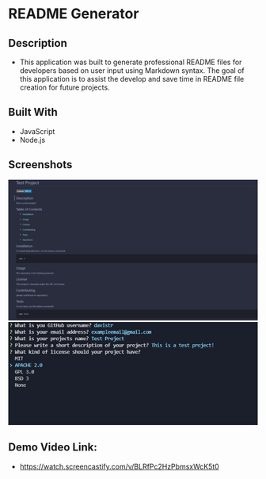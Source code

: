 # README Generator

## Description
* This application was built to generate professional README files for developers based on user input using Markdown syntax. The goal of this application is to assist the develop and save time in README file creation for future projects.

## Built With
* JavaScript
* Node.js

## Screenshots
![](images/app_screenshot1.jpg)
![](images/app_screenshot2.jpg)

## Demo Video Link:
* https://watch.screencastify.com/v/BLRfPc2HzPbmsxWcK5t0



